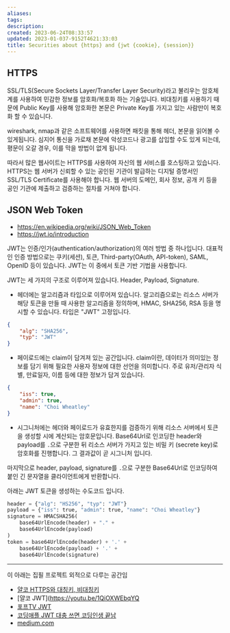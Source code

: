 ```yaml
---
aliases: 
tags: 
description:
created: 2023-06-24T08:33:57
updated: 2023-01-037-9152T4621:33:03
title: Securities about {https} and {jwt {cookie}, {session}}
---
```


## HTTPS

SSL/TLS(Secure Sockets Layer/Transfer Layer Security)라고 불리우는 암호체계를 사용하여 민감한 정보를 암호화/복호화 하는 기술입니다. 비대칭키를 사용하기 때문에 Public Key를 사용해 암호화한 본문은 Private Key를 가지고 있는 사람만이 복호화 할 수 있습니다.

wireshark, nmap과 같은 소프트웨어를 사용하면 패킷을 통해 헤더, 본문을 읽어볼 수 있게됩니다. 심지어 통신을 가로채 본문에 악성코드나 광고를 삽입할 수도 있게 되는데, 평문이 오갈 경우, 이를 막을 방법이 없게 됩니다. 

따라서 많은 웹사이트는 HTTPS를 사용하여 자신의 웹 서비스를 호스팅하고 있습니다. HTTPS는 웹 서버가 신뢰할 수 있는 공인된 기관이 발급하는 디지털 증명서인 SSL/TLS Certificate를 사용해야 합니다. 웹 서버의 도메인, 회사 정보, 공개 키 등을 공인 기관에 제출하고 검증하는 절차를 거쳐야 합니다.

## JSON Web Token

- <https://en.wikipedia.org/wiki/JSON_Web_Token>
- <https://jwt.io/introduction>

JWT는 인증/인가(authentication/authorization)의 여러 방법 중 하나입니다. 대표적인 인증 방법으로는 쿠키(세션), 토큰, Third-party(OAuth, API-token), SAML, OpenID 등이  있습니다. JWT는 이 중에서 토큰 기반 기법을 사용합니다.

JWT는 세 가지의 구조로 이루어져 있습니다. Header, Payload, Signature.

- 헤더에는 알고리즘과 타입으로 이루어져 있습니다. 알고리즘으로는 리소스 서버가 해당 토큰을 만들 때 사용한 알고리즘을 정의하며, HMAC, SHA256, RSA 등을 명시할 수 있습니다. 타입은 "JWT" 고정입니다.

```json
{
	"alg": "SHA256",
	"typ": "JWT"
}
```

- 페이로드에는 claim이 담겨져 있는 공간입니다. claim이란, 데이터가 의미있는 정보를 담기 위해 필요한 사용자 정보에 대한 선언을 의미합니다. 주로 유저/관리자 식별, 만료일자, 이름 등에 대한 정보가 담겨 있습니다.

```json
{
	"iss": true,
	"admin": true,
	"name": "Choi Wheatley"
}
```

- 시그니처에는 헤더와 페이로드가 유효한지를 검증하기 위해 리소스 서버에서 토큰을 생성할 시에 계산되는 암호문입니다. Base64Url로 인코딩한 header와 payload를 `.`으로 구분한 뒤 리소스 서버가 가지고 있는 비밀 키 (secrete key)로 암호화를 진행합니다. 그 결과값이 곧 시그니처 입니다.

마지막으로 header, payload, signature를  `.`으로 구분한 Base64Url로 인코딩하여 붙인 긴 문자열을 클라이언트에게 반환합니다.

아래는 JWT 토큰을 생성하는 수도코드 입니다.

```python
header = {"alg": "HS256", "typ": "JWT"}
payload = {"iss": true, "admin": true, "name": "Choi Wheatley"}
signature = HMACSHA256(
	base64UrlEncode(header) + "." +
	base64UrlEncode(payload)
)
token = base64UrlEncode(header) + '.' +
	base64UrlEncode(payload) + '.' +
	base64UrlEncode(signature)
```

---
이 아래는 집필 프로젝트 외적으로 다루는 공간임
- [얄코 HTTPS와 대칭키, 비대칭키](https://youtu.be/H6lpFRpyl14)
- [얄코 JWT](<https://youtu.be/1QiOXWEbqYQ>
- [포프TV JWT](https://youtu.be/MUUqogMpGiA)
- [코딩애플 JWT 대충 쓰면 코딩인생 끝남](https://youtu.be/XXseiON9CV0)
- [medium.com](https://medium.com/@vivekmadurai/different-ways-to-authenticate-a-web-application-e8f3875c254a)
